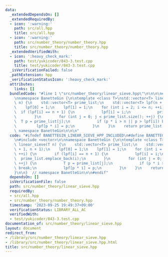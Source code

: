 ```yaml
---
data:
  _extendedDependsOn: []
  _extendedRequiredBy:
  - icon: ':warning:'
    path: src/all.hpp
    title: src/all.hpp
  - icon: ':warning:'
    path: src/number_theory/number_theory.hpp
    title: src/number_theory/number_theory.hpp
  _extendedVerifiedWith:
  - icon: ':heavy_check_mark:'
    path: test/yukicoder/843-3.test.cpp
    title: test/yukicoder/843-3.test.cpp
  _isVerificationFailed: false
  _pathExtension: hpp
  _verificationStatusIcon: ':heavy_check_mark:'
  attributes:
    links: []
  bundledCode: "#line 1 \"src/number_theory/linear_sieve.hpp\"\n\n\n\n#include <vector>\n\
    \nnamespace BanetteGin {\n\ntemplate <class T>\nstd::vector<T> linear_sieve(T\
    \ n) {\n    std::vector<T> prime_list;\n    std::vector<T> lpf(n + 1, n + 1);\n\
    \    lpf[0] = 1;\n    lpf[1] = 1;\n    for (int i = 2; i <= n; ++i) {\n      \
    \  if (lpf[i] == n + 1) {\n            lpf[i] = i;\n            prime_list.emplace_back(i);\n\
    \        }\n        for (int j = 0; j < prime_list.size(); ++j) {\n          \
    \  T p = prime_list[j];\n            if (p * i > n || p > lpf[i]) break;\n   \
    \         lpf[p * i] = p;\n        }\n    }\n    return prime_list;\n}\n\n}  //\
    \ namespace BanetteGin\n\n\n"
  code: "#ifndef BANETTEGIN_LINEAR_SIEVE_HPP_INCLUDED\n#define BANETTEGIN_LINEAR_SIEVE_HPP_INCLUDED\n\
    \n#include <vector>\n\nnamespace BanetteGin {\n\ntemplate <class T>\nstd::vector<T>\
    \ linear_sieve(T n) {\n    std::vector<T> prime_list;\n    std::vector<T> lpf(n\
    \ + 1, n + 1);\n    lpf[0] = 1;\n    lpf[1] = 1;\n    for (int i = 2; i <= n;\
    \ ++i) {\n        if (lpf[i] == n + 1) {\n            lpf[i] = i;\n          \
    \  prime_list.emplace_back(i);\n        }\n        for (int j = 0; j < prime_list.size();\
    \ ++j) {\n            T p = prime_list[j];\n            if (p * i > n || p > lpf[i])\
    \ break;\n            lpf[p * i] = p;\n        }\n    }\n    return prime_list;\n\
    }\n\n}  // namespace BanetteGin\n\n#endif"
  dependsOn: []
  isVerificationFile: false
  path: src/number_theory/linear_sieve.hpp
  requiredBy:
  - src/all.hpp
  - src/number_theory/number_theory.hpp
  timestamp: '2023-09-25 19:49:37+09:00'
  verificationStatus: LIBRARY_ALL_AC
  verifiedWith:
  - test/yukicoder/843-3.test.cpp
documentation_of: src/number_theory/linear_sieve.hpp
layout: document
redirect_from:
- /library/src/number_theory/linear_sieve.hpp
- /library/src/number_theory/linear_sieve.hpp.html
title: src/number_theory/linear_sieve.hpp
---
```

